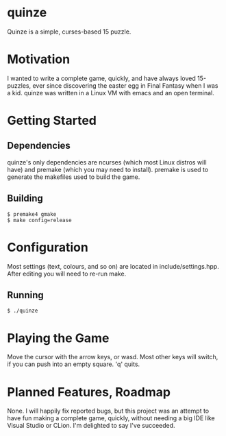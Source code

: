 # quinze
Quinze is a simple, curses-based 15 puzzle.

# Motivation
I wanted to write a complete game, quickly, and have always loved 15-puzzles, ever since discovering the easter egg in Final Fantasy when I was a kid. quinze was written in a Linux VM with emacs and an open terminal.

# Getting Started

## Dependencies
quinze's only dependencies are ncurses (which most Linux distros will have) and premake (which you may need to install). premake is used to generate the makefiles used to build the game.

## Building

```
$ premake4 gmake
$ make config=release
```

# Configuration

Most settings (text, colours, and so on) are located in include/settings.hpp. After editing you will need to re-run make.

## Running

```
$ ./quinze
```

# Playing the Game

Move the cursor with the arrow keys, or wasd. Most other keys will switch, if you can push into an empty square. 'q' quits.

# Planned Features, Roadmap

None. I will happily fix reported bugs, but this project was an attempt to have fun making a complete game, quickly, without needing a big IDE like Visual Studio or CLion. I'm delighted to say I've succeeded.

